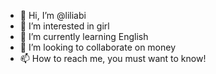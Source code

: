 - 👋 Hi, I’m @liliabi
- 👀 I’m interested in girl
- 🌱 I’m currently learning English
- 💞️ I’m looking to collaborate on money
- 📫 How to reach me, you must want to know!

<!---
liliabi/liliabi is a ✨ special ✨ repository because its `README.md` (this file) appears on your GitHub profile.
You can click the Preview link to take a look at your changes.
--->

